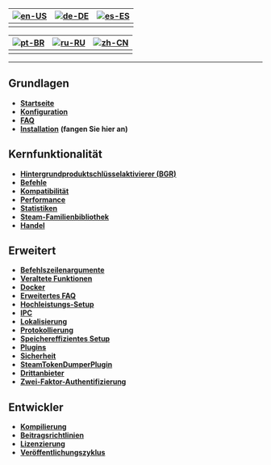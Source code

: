 | [![en-US](https://raw.githubusercontent.com/hjnilsson/country-flags/master/png100px/us.png)](https://github.com/JustArchiNET/ArchiSteamFarm/wiki/Home) | [![de-DE](https://raw.githubusercontent.com/hjnilsson/country-flags/master/png100px/de.png)](https://github.com/JustArchiNET/ArchiSteamFarm/wiki/Home-de-DE) | [![es-ES](https://raw.githubusercontent.com/hjnilsson/country-flags/master/png100px/es.png)](https://github.com/JustArchiNET/ArchiSteamFarm/wiki/Home-es-ES) |
| ------------------------------------------------------------------------------------------------------------------------------------------------------ | ------------------------------------------------------------------------------------------------------------------------------------------------------------ | ------------------------------------------------------------------------------------------------------------------------------------------------------------ |
|                                                                                                                                                        |                                                                                                                                                              |                                                                                                                                                              |

| [![pt-BR](https://raw.githubusercontent.com/hjnilsson/country-flags/master/png100px/br.png)](https://github.com/JustArchiNET/ArchiSteamFarm/wiki/Home-pt-BR) | [![ru-RU](https://raw.githubusercontent.com/hjnilsson/country-flags/master/png100px/ru.png)](https://github.com/JustArchiNET/ArchiSteamFarm/wiki/Home-ru-RU) | [![zh-CN](https://raw.githubusercontent.com/hjnilsson/country-flags/master/png100px/cn.png)](https://github.com/JustArchiNET/ArchiSteamFarm/wiki/Home-zh-CN) |
| ------------------------------------------------------------------------------------------------------------------------------------------------------------ | ------------------------------------------------------------------------------------------------------------------------------------------------------------ | ------------------------------------------------------------------------------------------------------------------------------------------------------------ |
|                                                                                                                                                              |                                                                                                                                                              |                                                                                                                                                              |

* * *

## Grundlagen

* **[Startseite](https://github.com/JustArchiNET/ArchiSteamFarm/wiki/Home-de-DE)**
* **[Konfiguration](https://github.com/JustArchiNET/ArchiSteamFarm/wiki/Configuration-de-DE)**
* **[FAQ](https://github.com/JustArchiNET/ArchiSteamFarm/wiki/FAQ-de-DE)**
* **[Installation](https://github.com/JustArchiNET/ArchiSteamFarm/wiki/Setting-up-de-DE)** **(fangen Sie hier an)**

## Kernfunktionalität

* **[Hintergrundproduktschlüsselaktivierer (BGR)](https://github.com/JustArchiNET/ArchiSteamFarm/wiki/Background-games-redeemer-de-DE)**
* **[Befehle](https://github.com/JustArchiNET/ArchiSteamFarm/wiki/Commands-de-DE)**
* **[Kompatibilität](https://github.com/JustArchiNET/ArchiSteamFarm/wiki/Compatibility-de-DE)**
* **[Performance](https://github.com/JustArchiNET/ArchiSteamFarm/wiki/Performance-de-DE)**
* **[Statistiken](https://github.com/JustArchiNET/ArchiSteamFarm/wiki/Statistics-de-DE)**
* **[Steam-Familienbibliothek](https://github.com/JustArchiNET/ArchiSteamFarm/wiki/Steam-Family-Sharing-de-DE)**
* **[Handel](https://github.com/JustArchiNET/ArchiSteamFarm/wiki/Trading-de-DE)**

## Erweitert

* **[Befehlszeilenargumente](https://github.com/JustArchiNET/ArchiSteamFarm/wiki/Command-line-arguments-de-DE)**
* **[Veraltete Funktionen](https://github.com/JustArchiNET/ArchiSteamFarm/wiki/Deprecation-de-DE)**
* **[Docker](https://github.com/JustArchiNET/ArchiSteamFarm/wiki/Docker-de-DE)**
* **[Erweitertes FAQ](https://github.com/JustArchiNET/ArchiSteamFarm/wiki/Extended-FAQ-de-DE)**
* **[Hochleistungs-Setup](https://github.com/JustArchiNET/ArchiSteamFarm/wiki/High-performance-setup-de-DE)**
* **[IPC](https://github.com/JustArchiNET/ArchiSteamFarm/wiki/IPC-de-DE)**
* **[Lokalisierung](https://github.com/JustArchiNET/ArchiSteamFarm/wiki/Localization-de-DE)**
* **[Protokollierung](https://github.com/JustArchiNET/ArchiSteamFarm/wiki/Logging-de-DE)**
* **[Speichereffizientes Setup](https://github.com/JustArchiNET/ArchiSteamFarm/wiki/Low-memory-setup-de-DE)**
* **[Plugins](https://github.com/JustArchiNET/ArchiSteamFarm/wiki/Plugins-de-DE)**
* **[Sicherheit](https://github.com/JustArchiNET/ArchiSteamFarm/wiki/Security-de-DE)**
* **[SteamTokenDumperPlugin](https://github.com/JustArchiNET/ArchiSteamFarm/wiki/SteamTokenDumperPlugin-de-DE)**
* **[Drittanbieter](https://github.com/JustArchiNET/ArchiSteamFarm/wiki/Third-party-de-DE)**
* **[Zwei-Faktor-Authentifizierung](https://github.com/JustArchiNET/ArchiSteamFarm/wiki/Two-factor-authentication-de-DE)**

## Entwickler

* **[Kompilierung](https://github.com/JustArchiNET/ArchiSteamFarm/wiki/Compilation-de-DE)**
* **[Beitragsrichtlinien](https://github.com/JustArchiNET/ArchiSteamFarm/blob/main/.github/CONTRIBUTING.md)**
* **[Li­zen­zie­rung](https://github.com/JustArchiNET/ArchiSteamFarm/wiki/License-de-DE)**
* **[Veröffentlichungszyklus](https://github.com/JustArchiNET/ArchiSteamFarm/wiki/Release-cycle-de-DE)**